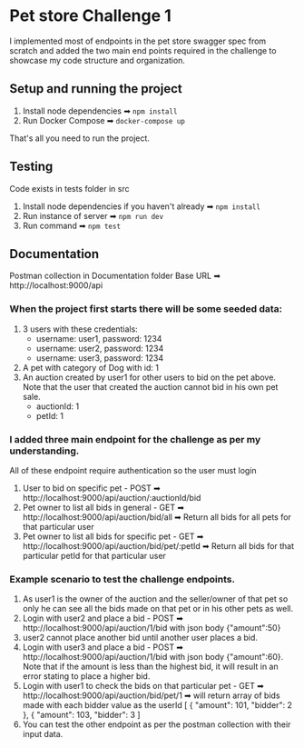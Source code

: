 # Pet store Challenge 1

I implemented most of endpoints in the pet store swagger spec from scratch and added the two main end points required in the challenge to showcase my code structure and organization.

## Setup and running the project

1. Install node dependencies ➡ `npm install`
2. Run Docker Compose ➡ `docker-compose up`

That's all you need to run the project.

## Testing

Code exists in tests folder in src

1. Install node dependencies if you haven't already ➡ `npm install`
2. Run instance of server ➡ `npm run dev`
3. Run command ➡ `npm test`

## Documentation

Postman collection in Documentation folder
Base URL ➡ http://localhost:9000/api

### When the project first starts there will be some seeded data:

1. 3 users with these credentials:
   - username: user1, password: 1234
   - username: user2, password: 1234
   - username: user3, password: 1234
2. A pet with category of Dog with id: 1
3. An auction created by user1 for other users to bid on the pet above. Note that the user that created the auction cannot bid in his own pet sale.
   - auctionId: 1
   - petId: 1

### I added three main endpoint for the challenge as per my understanding.

All of these endpoint require authentication so the user must login

1. User to bid on specific pet - POST ➡ http://localhost:9000/api/auction/:auctionId/bid
2. Pet owner to list all bids in general - GET ➡ http://localhost:9000/api/auction/bid/all ➡ Return all bids for all pets for that particular user
3. Pet owner to list all bids for specific pet - GET ➡ http://localhost:9000/api/auction/bid/pet/:petId ➡ Return all bids for that particular petId for that particular user

### Example scenario to test the challenge endpoints.

1. As user1 is the owner of the auction and the seller/owner of that pet so only he can see all the bids made on that pet or in his other pets as well.
2. Login with user2 and place a bid - POST ➡ http://localhost:9000/api/auction/1/bid with json body {"amount":50}
3. user2 cannot place another bid until another user places a bid.
4. Login with user3 and place a bid - POST ➡ http://localhost:9000/api/auction/1/bid with json body {"amount":60}. Note that if the amount is less than the highest bid, it will result in an error stating to place a higher bid.
5. Login with user1 to check the bids on that particular pet - GET ➡ http://localhost:9000/api/auction/bid/pet/1 ➡ will return array of bids made with each bidder value as the userId
   [
   {
   "amount": 101,
   "bidder": 2
   },
   {
   "amount": 103,
   "bidder": 3
   ]
6. You can test the other endpoint as per the postman collection with their input data.
